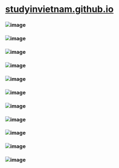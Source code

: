 # [studyinvietnam.github.io](https://studyinvietnam.github.io/)

### ![image](https://user-images.githubusercontent.com/75318518/147448173-56e2c30e-6a58-427c-b80f-7893faed5a3a.png)

### ![image](https://user-images.githubusercontent.com/75318518/147448217-8b55f27a-2ea8-41e9-a205-0377b40df69b.png)

### ![image](https://user-images.githubusercontent.com/75318518/147448286-0ebb05dd-aa55-4165-b489-7585a1085201.png)

### ![image](https://user-images.githubusercontent.com/75318518/147448343-f761b771-03f9-440b-8848-10a10da9eb4c.png)

### ![image](https://user-images.githubusercontent.com/75318518/147448437-91188bc7-c68c-4e75-ba94-205f8e46f48a.png)

### ![image](https://user-images.githubusercontent.com/75318518/147448489-7c7112e0-2d58-412b-be9f-5cf5fa1229fa.png)

### ![image](https://user-images.githubusercontent.com/75318518/147448550-7ab1abc1-8170-4713-8eae-4a6ad067c57c.png)

### ![image](https://user-images.githubusercontent.com/75318518/147448584-ed3dcb33-90bc-40d4-8855-126f87b238d1.png)

### ![image](https://user-images.githubusercontent.com/75318518/147448652-e7468431-f7d5-4a52-835b-9d7955ea04ee.png)

### ![image](https://user-images.githubusercontent.com/75318518/147448761-6b7a48a6-534a-487f-96c2-f7d401120012.png)

### ![image](https://user-images.githubusercontent.com/75318518/147448798-7d7a322c-2ec7-43d9-96a4-5a0172a40e32.png)
